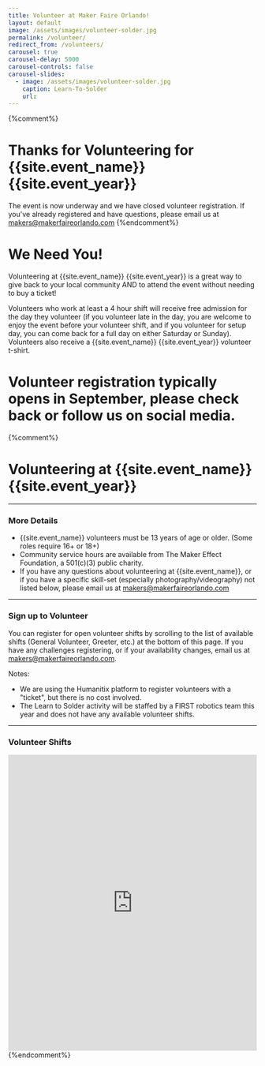 ```yaml
---
title: Volunteer at Maker Faire Orlando!
layout: default
image: /assets/images/volunteer-solder.jpg
permalink: /volunteer/
redirect_from: /volunteers/
carousel: true
carousel-delay: 5000
carousel-controls: false
carousel-slides:
  - image: /assets/images/volunteer-solder.jpg
    caption: Learn-To-Solder
    url:
---
```





{%comment%}
# Thanks for Volunteering for {{site.event_name}} {{site.event_year}}
The event is now underway and we have closed volunteer registration. If you've already registered and have questions, please email us at <makers@makerfaireorlando.com>
{%endcomment%}


# We Need You!
Volunteering at {{site.event_name}} {{site.event_year}} is a great way to give back to your local community AND to attend the event without needing to buy a ticket!

Volunteers who work at least a 4 hour shift will receive free admission for the day they volunteer (if you volunteer late in the day, you are welcome to enjoy the event before your volunteer shift, and if you volunteer for setup day, you can come back for a full day on either Saturday or Sunday). Volunteers also receive a {{site.event_name}} {{site.event_year}} volunteer t-shirt.

# Volunteer registration typically opens in September, please check back or follow us on social media.

{%comment%}
# Volunteering at {{site.event_name}} {{site.event_year}}


---

### More Details
* {{site.event_name}} volunteers must be 13 years of age or older. (Some roles require 16+ or 18+)
* Community service hours are available from The Maker Effect Foundation, a 501(c)(3) public charity.
* If you have any questions about volunteering at {{site.event_name}}, or if you have a specific skill-set (especially photography/videography) not listed below, please email us at <makers@makerfaireorlando.com>

---

### Sign up to Volunteer
You can register for open volunteer shifts by scrolling to the list of available shifts (General Volunteer, Greeter, etc.) at the bottom of this page. If you have any challenges registering, or if your availability changes, email us at <makers@makerfaireorlando.com>.

Notes:
* We are using the Humanitix platform to register volunteers with a "ticket", but there is no cost involved.
* The Learn to Solder activity will be staffed by a FIRST robotics team this year and does not have any available volunteer shifts.

---
### Volunteer Shifts

<iframe id="iframe-container" src="https://events.humanitix.com/maker-faire-orlando-2023-volunteer-signup/tickets?w=true&p=%23353337" width="100%" height="600px" frameborder="0"></iframe>
<script>
  var humanitix = {
      findPos: function(obj) {
          var curtop = 0;
          if (obj.offsetParent) {
          do {
              curtop += obj.offsetTop;
          } while ((obj = obj.offsetParent));
          return [curtop];
          }
      }
  };
  window.addEventListener('message', function (e) {
      if (e.origin !== "https://events.humanitix.com"){
          return;
      }   
      var messageData = e.data;
      var iframeEl = document.getElementById('iframe-container');
      if (iframeEl && messageData && !isNaN(messageData.scrollHeight)){
          iframeEl.style.height = messageData.scrollHeight + 'px';
      }
      if (iframeEl && messageData && messageData.pageChange) {
        window.scroll(0, humanitix.findPos(iframeEl));
    }

  }, false);
</script>
{%endcomment%}

